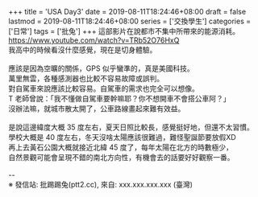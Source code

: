 +++
title = 'USA Day3'
date = 2019-08-11T18:24:46+08:00
draft = false
lastmod = 2019-08-11T18:24:46+08:00
series = ['交換學生']
categories = ['日常']
tags = ['批兔']
+++
這部影片在說都市不集中所帶來的能源消耗。<br>
https://www.youtube.com/watch?v=TRb52O76HxQ<br>
我高中的時候看沒什麼感覺，現在是切身體驗。<br>
<br>
應該是因為空曠的關係，GPS 似乎蠻準的，真是美國科技。<br>
萬里無雲，各種感測器也比較不容易故障或誤判。<br>
對自駕車來說應該比較容易。自駕車的需求也完全可以想像。<br>
T 老師曾說：「我不懂做自駕車要幹嘛耶？你不想開車不會搭公車阿？」<br>
沒辦法嘛，就城市散太開了，公車路線畫起來難有效益。<br>
<br>
是說這邊緯度大概 35 度左右，夏天日照比較長，感覺挺好地，但還不太習慣。<br>
學校大概是 40 度左右，冬天沒啥太陽應該很難過，難怪聖誕節要放假XD<br>
再上去黃石公園大概就接近北緯 45 度了，每年太陽在北方的時數極少，<br>
自然景觀可能會呈現不錯的南北方向性，有機會去的話要好好觀察一番。<br>
<br>
--<br>
※ 發信站: 批踢踢兔(ptt2.cc), 來自: xxx.xxx.xxx.xxx (臺灣)<br>
